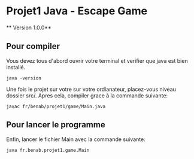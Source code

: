 # Projet1 Java - Escape Game #

** Version 1.0.0**

## Pour compiler ##



<p>Vous devez tous d'abord ouvrir votre terminal et verifier que java est bien installé.</p>

`java -version`



<p>Une fois le projet sur votre sur votre ordianateur, placez-vous niveau dossier src/.
Apres cela, compiler grace à la commande suivante:</p>

`javac fr/benab/projet1/game/Main.java`

## Pour lancer le programme ##



<p>Enfin, lancer le fichier Main avec la commande suivante:</p>

`java fr.benab.projet1.game.Main`